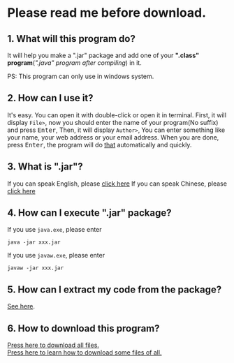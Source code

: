 # Please read me before download.
## 1. What will this program do?

It will help you make a ".jar" package and add one of your **".class" program**(*".java" program after compiling*) in it.

PS: This program can only use in windows system.

## 2. How can I use it?

It's easy. You can open it with double-click or open it in terminal.
First, it will display `File>`, now you should enter the name of your program(No suffix) and press <kbd>Enter</kbd>, Then, it will display `Author>`, You can enter something like your name, your web address or your email address. When you are done, press <kbd>Enter</kbd>, the program will do [that](#1.-What-will-this-program-do?) automatically and quickly.

## 3. What is ".jar"?

If you can speak English, please [click here](https://en.wikipedia.org/wiki/JAR_(file_format))  
If you can speak Chinese, please [click here](https://baike.baidu.com/item/JAR/919533?fr=aladdin)

## 4. How can I execute ".jar" package?

If you use `java.exe`, please enter
```
java -jar xxx.jar
```
If you use `javaw.exe`, please enter
```
javaw -jar xxx.jar
```  

## 5. How can I extract my code from the package?

[See here](https://github.com/sjc0910/Create-Jar-Package/wiki/FAQ-Page).

## 6. How to download this program?

[Press here to download all files.](https://github.com/sjc0910/Create-Jar-Package/archive/master.zip)  
[Press here to learn how to download some files of all.](https://gitzip.org/)
